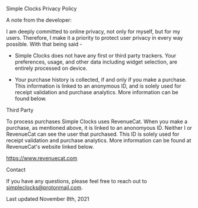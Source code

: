 Simple Clocks Privacy Policy

A note from the developer:

I am deeply committed to online privacy, not only for myself, but for my users. Therefore, I make it a priority to protect user privacy in every way possible. With that being said -

- Simple Clocks does not have any first or third party trackers. Your preferences, usage, and other data including widget selection, are entirely processed on device.

- Your purchase history is collected, if and only if you make a purchase. This information is linked to an anonymous ID, and is solely used for receipt validation and purchase analytics. More information can be found below.

Third Party

To process purchases Simple Clocks uses RevenueCat. When you make a purchase, as mentioned above, it is linked to an anonomyous ID. Neither I or RevenueCat can see the user that purchased. This ID is solely used for receipt validation and purchase analytics. More information can be found at RevenueCat's website linked below.

https://www.revenuecat.com

Contact

If you have any questions, please feel free to reach out to simpleclocks@protonmail.com.

Last updated November 8th, 2021
